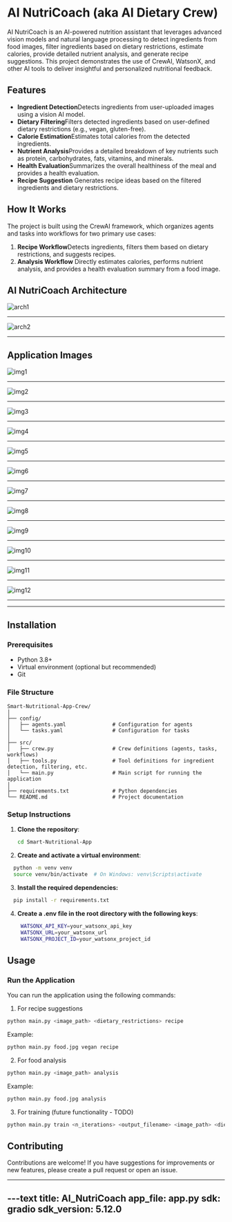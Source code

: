 # AI NutriCoach (aka AI Dietary Crew)

AI NutriCoach is an AI-powered nutrition assistant that leverages advanced vision models and natural language processing to detect ingredients from food images, filter ingredients based on dietary restrictions, estimate calories, provide detailed nutrient analysis, and generate recipe suggestions. This project demonstrates the use of CrewAI, WatsonX, and other AI tools to deliver insightful and personalized nutritional feedback.

## Features

- **Ingredient Detection**Detects ingredients from user-uploaded images using a vision AI model.
- **Dietary Filtering**Filters detected ingredients based on user-defined dietary restrictions (e.g., vegan, gluten-free).
- **Calorie Estimation**Estimates total calories from the detected ingredients.
- **Nutrient Analysis**Provides a detailed breakdown of key nutrients such as protein, carbohydrates, fats, vitamins, and minerals.
- **Health Evaluation**Summarizes the overall healthiness of the meal and provides a health evaluation.
- **Recipe Suggestion**
  Generates recipe ideas based on the filtered ingredients and dietary restrictions.

## How It Works

The project is built using the CrewAI framework, which organizes agents and tasks into workflows for two primary use cases:

1. **Recipe Workflow**Detects ingredients, filters them based on dietary restrictions, and suggests recipes.
2. **Analysis Workflow**
   Directly estimates calories, performs nutrient analysis, and provides a health evaluation summary from a food image.

## AI NutriCoach Architecture

![arch1](./media/recipe_crew_flowchart1.png)

---

![arch2](./media/recipe_crew_flowchart2.png)

---

## Application Images

![img1](./media/01.png)

---

![img2](./media/02.png)

---

![img3](./media/03.png)

---

![img4](./media/04.png)

---

![img5](./media/05.png)

---

![img6](./media/06.png)

---

![img7](./media/07.png)

---

![img8](./media/08.png)

---

![img9](./media/09.png)

---

![img10](./media/10.png)

---

![img11](./media/11.png)

---

![img12](./media/12.png)

---

---

## Installation

### Prerequisites

- Python 3.8+
- Virtual environment (optional but recommended)
- Git

### File Structure

```
Smart-Nutritional-App-Crew/
│
├── config/
│   ├── agents.yaml               # Configuration for agents
│   └── tasks.yaml                # Configuration for tasks
│
├── src/
│   ├── crew.py                   # Crew definitions (agents, tasks, workflows)
│   ├── tools.py                  # Tool definitions for ingredient detection, filtering, etc.
│   └── main.py                   # Main script for running the application
│
├── requirements.txt              # Python dependencies
└── README.md                     # Project documentation
```

### Setup Instructions

1. **Clone the repository**:
   ```bash
   cd Smart-Nutritional-App
   ```
2. **Create and activate a virtual environment**:

```bash
  python -m venv venv
  source venv/bin/activate  # On Windows: venv\Scripts\activate
```

3. **Install the required dependencies:**

```bash
  pip install -r requirements.txt
```

4. **Create a .env file in the root directory with the following keys**:
   ```bash
    WATSONX_API_KEY=your_watsonx_api_key
    WATSONX_URL=your_watsonx_url
    WATSONX_PROJECT_ID=your_watsonx_project_id
   ```

## Usage

### Run the Application

You can run the application using the following commands:

1. For recipe suggestions

```bash
python main.py <image_path> <dietary_restrictions> recipe
```

Example:

```bash
python main.py food.jpg vegan recipe
```

2. For food analysis

```bash
python main.py <image_path> analysis
```

Example:

```bash
python main.py food.jpg analysis
```

3. For training (future functionality - TODO)

```bash
python main.py train <n_iterations> <output_filename> <image_path> <dietary_restrictions> <workflow_type>
```

## Contributing

Contributions are welcome! If you have suggestions for improvements or new features, please create a pull request or open an issue.

---

---text
title: AI_NutriCoach
app_file: app.py
sdk: gradio
sdk_version: 5.12.0
---
